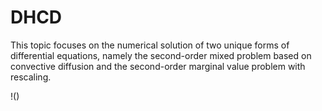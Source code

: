 # DHCD
This topic focuses on the numerical solution of two unique forms of differential equations, namely the second-order mixed problem based on convective diffusion and the second-order marginal value problem with rescaling.

!()

